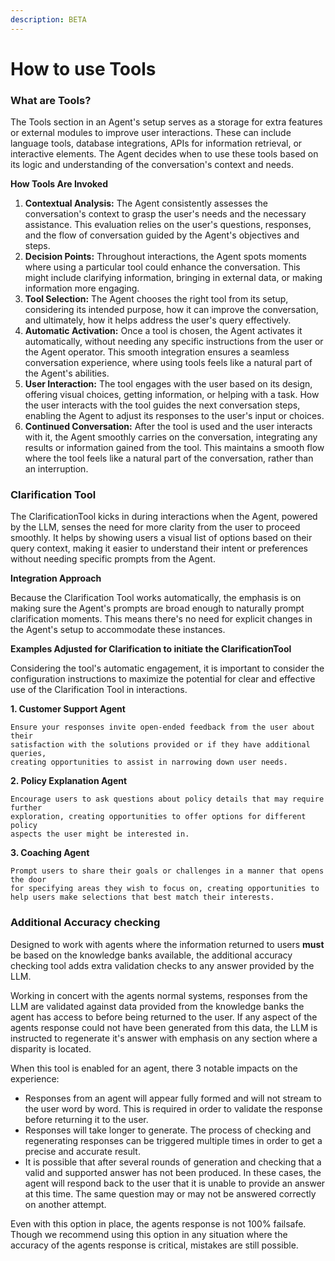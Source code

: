 ```yaml
---
description: BETA
---
```


# How to use Tools

### What are Tools?&#x20;

The Tools section in an Agent's setup serves as a storage for extra features or external modules to improve user interactions. These can include language tools, database integrations, APIs for information retrieval, or interactive elements. The Agent decides when to use these tools based on its logic and understanding of the conversation's context and needs.

**How Tools Are Invoked**

1. **Contextual Analysis:** The Agent consistently assesses the conversation's context to grasp the user's needs and the necessary assistance. This evaluation relies on the user's questions, responses, and the flow of conversation guided by the Agent's objectives and steps.
2. **Decision Points:** Throughout interactions, the Agent spots moments where using a particular tool could enhance the conversation. This might include clarifying information, bringing in external data, or making information more engaging.
3. **Tool Selection:** The Agent chooses the right tool from its setup, considering its intended purpose, how it can improve the conversation, and ultimately, how it helps address the user's query effectively.
4. **Automatic Activation:** Once a tool is chosen, the Agent activates it automatically, without needing any specific instructions from the user or the Agent operator. This smooth integration ensures a seamless conversation experience, where using tools feels like a natural part of the Agent's abilities.
5. **User Interaction:** The tool engages with the user based on its design, offering visual choices, getting information, or helping with a task. How the user interacts with the tool guides the next conversation steps, enabling the Agent to adjust its responses to the user's input or choices.
6. **Continued Conversation:** After the tool is used and the user interacts with it, the Agent smoothly carries on the conversation, integrating any results or information gained from the tool. This maintains a smooth flow where the tool feels like a natural part of the conversation, rather than an interruption.

### Clarification Tool

The ClarificationTool kicks in during interactions when the Agent, powered by the LLM, senses the need for more clarity from the user to proceed smoothly. It helps by showing users a visual list of options based on their query context, making it easier to understand their intent or preferences without needing specific prompts from the Agent.

**Integration Approach**

Because the Clarification Tool works automatically, the emphasis is on making sure the Agent's prompts are broad enough to naturally prompt clarification moments. This means there's no need for explicit changes in the Agent's setup to accommodate these instances.

**Examples Adjusted for Clarification to initiate the ClarificationTool**

Considering the tool's automatic engagement, it is important to consider the configuration instructions to maximize the potential for clear and effective use of the Clarification Tool in interactions.

**1. Customer Support Agent**

```plaintext
Ensure your responses invite open-ended feedback from the user about their 
satisfaction with the solutions provided or if they have additional queries, 
creating opportunities to assist in narrowing down user needs.
```

**2. Policy Explanation Agent**

```plaintext
Encourage users to ask questions about policy details that may require further 
exploration, creating opportunities to offer options for different policy 
aspects the user might be interested in.
```

**3. Coaching Agent**

```plaintext
Prompt users to share their goals or challenges in a manner that opens the door 
for specifying areas they wish to focus on, creating opportunities to 
help users make selections that best match their interests.
```

### Additional Accuracy checking

Designed to work with agents where the information returned to users **must** be based on the knowledge banks available, the additional accuracy checking tool adds extra validation checks to any answer provided by the LLM.

Working in concert with the agents normal systems, responses from the LLM are validated against data provided from the knowledge banks the agent has access to before being returned to the user. If any aspect of the agents response could not have been generated from this data, the LLM is instructed to regenerate it's answer with emphasis on any section where a disparity is located.

When this tool is enabled for an agent, there 3 notable impacts on the experience:

* Responses from an agent will appear fully formed and will not stream to the user word by word. This is required in order to validate the response before returning it to the user.
* Responses will take longer to generate. The process of checking and regenerating responses can be triggered multiple times in order to get a precise and accurate result.&#x20;
* It is possible that after several rounds of generation and checking that a valid and supported answer has not been produced. In these cases, the agent will respond back to the user that it is unable to provide an answer at this time. The same question may or may not be answered correctly on another attempt.

Even with this option in place, the agents response is not 100% failsafe. Though we recommend using this option in any situation where the accuracy of the agents response is critical, mistakes are still possible.&#x20;
